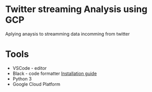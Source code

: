 # Twitter streaming Analysis using GCP

Aplying anaysis to streamming data incomming from twitter 

# Tools

* VSCode - editor
* Black  - code formatter [Installation guide](https://dev.to/adamlombard/how-to-use-the-black-python-code-formatter-in-vscode-3lo0)
* Python 3
* Google Cloud Platform 
